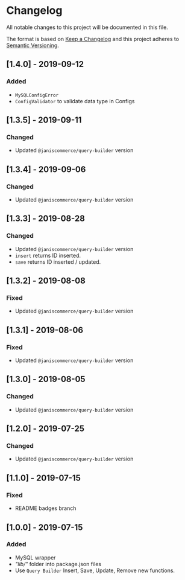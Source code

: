 # Changelog
All notable changes to this project will be documented in this file.

The format is based on [Keep a Changelog](http://keepachangelog.com/en/1.0.0/)
and this project adheres to [Semantic Versioning](http://semver.org/spec/v2.0.0.html).

## [1.4.0] - 2019-09-12
### Added
- `MySQLConfigError`
- `ConfigValidator` to validate data type in Configs

## [1.3.5] - 2019-09-11
### Changed
- Updated `@janiscommerce/query-builder` version

## [1.3.4] - 2019-09-06
### Changed
- Updated `@janiscommerce/query-builder` version

## [1.3.3] - 2019-08-28
### Changed
- Updated `@janiscommerce/query-builder` version
- `insert` returns ID inserted.
- `save` returns ID inserted / updated.

## [1.3.2] - 2019-08-08
### Fixed
- Updated `@janiscommerce/query-builder` version

## [1.3.1] - 2019-08-06
### Fixed
- Updated `@janiscommerce/query-builder` version

## [1.3.0] - 2019-08-05
### Changed
- Updated `@janiscommerce/query-builder` version

## [1.2.0] - 2019-07-25
### Changed
- Updated `@janiscommerce/query-builder` version

## [1.1.0] - 2019-07-15
### Fixed
- README badges branch

## [1.0.0] - 2019-07-15
### Added
- MySQL wrapper
- *"lib/"* folder into package.json files
- Use `Query Builder` Insert, Save, Update, Remove new functions.
